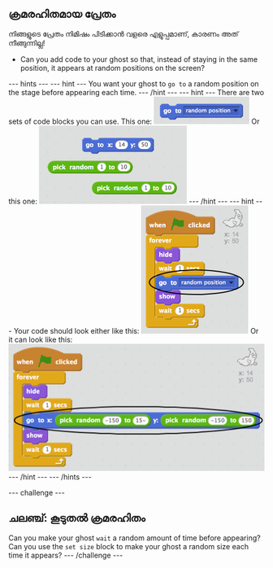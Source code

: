 ## ക്രമരഹിതമായ പ്രേതം

നിങ്ങളുടെ പ്രേതം നിമിഷം പിടിക്കാൻ വളരെ എളുപ്പമാണ്, കാരണം അത് നീങ്ങുന്നില്ല!

+ Can you add code to your ghost so that, instead of staying in the same position, it appears at random positions on the screen?

\--- hints \--- \--- hint \--- You want your ghost to `go to` a random position on the stage before appearing each time. \--- /hint \--- \--- hint \--- There are two sets of code blocks you can use. This one: ![screenshot](images/ghost-random-blocks-1.png) Or this one: ![screenshot](images/ghost-random-blocks-2.png) \--- /hint \--- \--- hint \--- Your code should look either like this: ![screenshot](images/ghost-random-code-1.png) Or it can look like this: ![screenshot](images/ghost-random-code-2.png) \--- /hint \--- \--- /hints \---

\--- challenge \---

## ചലഞ്ച്: കൂടുതൽ ക്രമരഹിതം

Can you make your ghost `wait` a random amount of time before appearing? Can you use the `set size` block to make your ghost a random size each time it appears? \--- /challenge \---
